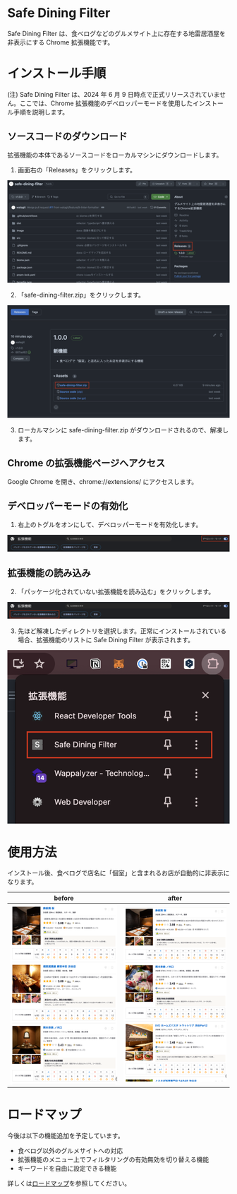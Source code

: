 # Safe Dining Filter

Safe Dining Filter は、食べログなどのグルメサイト上に存在する地雷居酒屋を非表示にする Chrome 拡張機能です。

# インストール手順

(注) Safe Dining Filter は、2024 年 6 月 9 日時点で正式リリースされていません。ここでは、Chrome 拡張機能のデベロッパーモードを使用したインストール手順を説明します。

## ソースコードのダウンロード

拡張機能の本体であるソースコードをローカルマシンにダウンロードします。

1. 画面右の「Releases」をクリックします。

![alt text](/readme-image/releases.png)

2. 「safe-dining-filter.zip」をクリックします。

![alt text](/readme-image/zip.png)

3. ローカルマシンに safe-dining-filter.zip がダウンロードされるので、解凍します。

## Chrome の拡張機能ページへアクセス

Google Chrome を開き、chrome://extensions/ にアクセスします。

## デベロッパーモードの有効化

1. 右上のトグルをオンにして、デベロッパーモードを有効化します。

![alt text](/readme-image/developer-mode.png)

## 拡張機能の読み込み

2. 「パッケージ化されていない拡張機能を読み込む」をクリックします。

![alt text](/readme-image/import-unpackaged-extension.png)

3. 先ほど解凍したディレクトリを選択します。正常にインストールされている場合、拡張機能のリストに Safe Dining Filter が表示されます。

![alt text](/readme-image/extension-view.png)

# 使用方法

インストール後、食べログで店名に「個室」と含まれるお店が自動的に非表示になります。

| before                                | after                                |
| ------------------------------------- | ------------------------------------ |
| ![alt text](/readme-image/before.png) | ![alt text](/readme-image/after.png) |

# ロードマップ

今後は以下の機能追加を予定しています。

- 食べログ以外のグルメサイトへの対応
- 拡張機能のメニュー上でフィルタリングの有効無効を切り替える機能
- キーワードを自由に設定できる機能

詳しくは[ロードマップ](https://github.com/users/watagit/projects/1/views/1)を参照してください。
